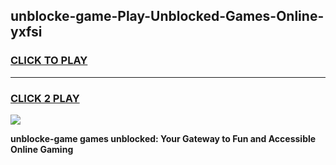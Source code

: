 
## unblocke-game-Play-Unblocked-Games-Online-yxfsi
<h3>
<a href="https://premium76.site?title=unblocke-game&ref=24A">CLICK TO PLAY</a></h3>
<hr>

<h3>
<a href="https://premium76.site?title=unblocke-game&ref=24A">CLICK 2 PLAY</a>
  
</h3>

<a href="https://premium76.site?title=unblocke-game&ref=24A"><img src="https://clearcache.store/games.png"></a>


**unblocke-game games unblocked: Your Gateway to Fun and Accessible Online Gaming**
